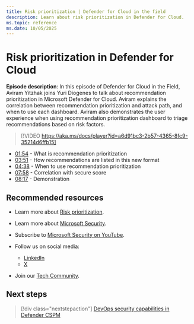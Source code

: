 ```yaml
---
title: Risk prioritization | Defender for Cloud in the field
description: Learn about risk prioritization in Defender for Cloud.
ms.topic: reference
ms.date: 10/05/2025
---
```


# Risk prioritization in Defender for Cloud

**Episode description**: In this episode of Defender for Cloud in the Field, Aviram Yitzhak joins Yuri Diogenes to talk about recommendation prioritization in Microsoft Defender for Cloud. Aviram explains the correlation between recommendation prioritization and attack path, and when to use each dashboard. Aviram also demonstrates the user experience when using recommendation prioritization dashboard to triage recommendations based on risk factors.

> [!VIDEO https://aka.ms/docs/player?id=a6d91bc3-2b57-4365-8fc9-35214d6ffb15]

- [01:54](/shows/mdc-in-the-field/risk-prioritization#time=01m54s) - What is recommendation prioritization
- [03:51](/shows/mdc-in-the-field/risk-prioritization#time=04m25s) - How recommendations are listed in this new format
- [04:38](/shows/mdc-in-the-field/risk-prioritization#time=06m25s) - When to use recommendation prioritization
- [07:58](/shows/mdc-in-the-field/risk-prioritization#time=09m45s) - Correlation with secure score
- [08:17](/shows/mdc-in-the-field/risk-prioritization#time=11m15s) - Demonstration

## Recommended resources

- Learn more about [Risk prioritization](risk-prioritization.md).
- Learn more about [Microsoft Security](https://msft.it/6002T9HQY).
- Subscribe to [Microsoft Security on YouTube](https://www.youtube.com/playlist?list=PL3ZTgFEc7LysiX4PfHhdJPR7S8mGO14YS).

- Follow us on social media:

  - [LinkedIn](https://www.linkedin.com/showcase/microsoft-security/)
  - [X](https://x.com/msftsecurity)

- Join our [Tech Community](https://aka.ms/SecurityTechCommunity).

## Next steps

> [!div class="nextstepaction"]
> [DevOps security capabilities in Defender CSPM](episode-forty-six.md)
